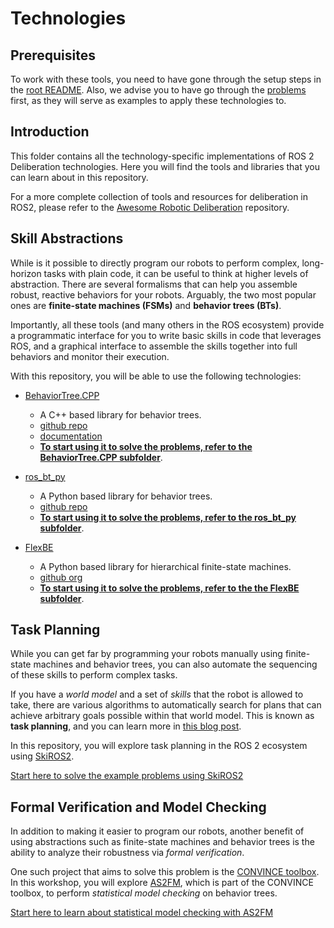 # Technologies

## Prerequisites

To work with these tools, you need to have gone through the setup steps in the [root README](../README.md).
Also, we advise you to have go through the [problems](../problems/README.md) first, as they will serve as examples to apply these technologies to.

## Introduction

This folder contains all the technology-specific implementations of ROS 2 Deliberation technologies.
Here you will find the tools and libraries that you can learn about in this repository.

For a more complete collection of tools and resources for deliberation in ROS2, please refer to the [Awesome Robotic Deliberation](https://github.com/ros-wg-delib/awesome-ros-deliberation) repository.

## Skill Abstractions

While is it possible to directly program our robots to perform complex, long-horizon tasks with plain code, it can be useful to think at higher levels of abstraction.
There are several formalisms that can help you assemble robust, reactive behaviors for your robots.
Arguably, the two most popular ones are **finite-state machines (FSMs)** and **behavior trees (BTs)**.

Importantly, all these tools (and many others in the ROS ecosystem) provide a programmatic interface for you to write basic skills in code that leverages ROS, and a graphical interface to assemble the skills together into full behaviors and monitor their execution.

With this repository, you will be able to use the following technologies:

- [BehaviorTree.CPP](./BehaviorTree.CPP/README.md)
  - A C++ based library for behavior trees.
  - [github repo](https://github.com/BehaviorTree/BehaviorTree.CPP)
  - [documentation](https://www.behaviortree.dev/)
  - [**To start using it to solve the problems, refer to the BehaviorTree.CPP subfolder**](./BehaviorTree.CPP/README.md).

- [ros_bt_py](./ros_bt_py/README.md)
  - A Python based library for behavior trees.
  - [github repo](https://github.com/fzi-forschungszentrum-informatik/ros2_ros_bt_py)
  - [**To start using it to solve the problems, refer to the ros_bt_py subfolder**](./ros_bt_py/README.md).

- [FlexBE](./FlexBE/README.md)
  - A Python based library for hierarchical finite-state machines.
  - [github org](https://github.com/FlexBE)
  - [**To start using it to solve the problems, refer to the the FlexBE subfolder**](./FlexBE/README.md).

## Task Planning

While you can get far by programming your robots manually using finite-state machines and behavior trees, you can also automate the sequencing of these skills to perform complex tasks.

If you have a *world model* and a set of *skills* that the robot is allowed to take, there are various algorithms to automatically search for plans that can achieve arbitrary goals possible within that world model.
This is known as **task planning**, and you can learn more in [this blog post](https://roboticseabass.com/2022/07/19/task-planning-in-robotics/).

In this repository, you will explore task planning in the ROS 2 ecosystem using [SkiROS2](https://github.com/RobotLabLTH/skiros2).

[Start here to solve the example problems using SkiROS2](./SkiROS2/skiros2_pyrobosim_lib/README.md)

## Formal Verification and Model Checking

In addition to making it easier to program our robots, another benefit of using abstractions such as finite-state machines and behavior trees is the ability to analyze their robustness via *formal verification*.

One such project that aims to solve this problem is the [CONVINCE toolbox](https://convince-project.github.io/overview/).
In this workshop, you will explore [AS2FM](https://github.com/convince-project/AS2FM), which is part of the CONVINCE toolbox, to perform *statistical model checking* on behavior trees.

[Start here to learn about statistical model checking with AS2FM](./convince/README.md)
